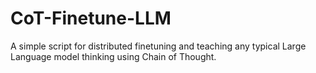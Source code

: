 # CoT-Finetune-LLM
A simple script for distributed finetuning and teaching any typical Large Language model thinking using Chain of Thought.   
